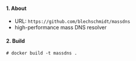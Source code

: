 #### 1. About

- URL: `https://github.com/blechschmidt/massdns`
- high-performance mass DNS resolver


#### 2. Build
```
# docker build -t massdns .
```
